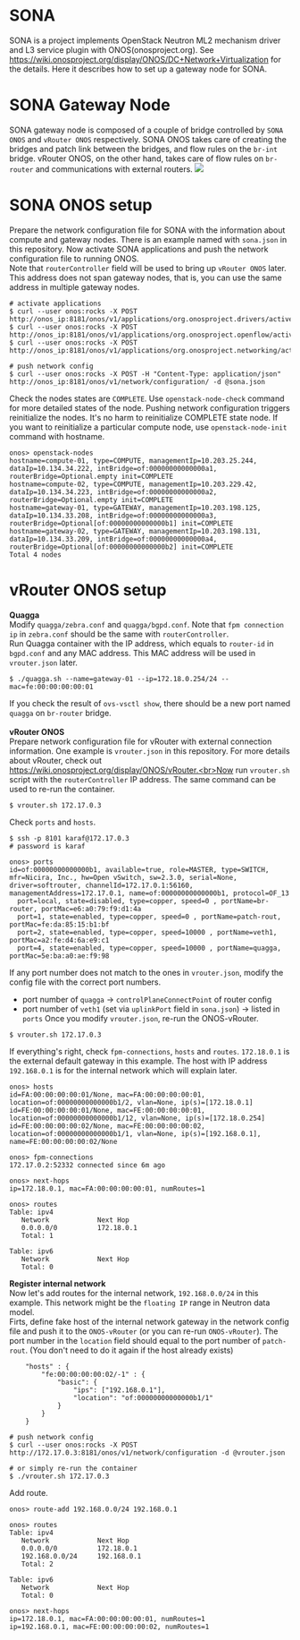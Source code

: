 # SONA
SONA is a project implements OpenStack Neutron ML2 mechanism driver and L3 service plugin with ONOS(onosproject.org). See https://wiki.onosproject.org/display/ONOS/DC+Network+Virtualization for the details.
Here it describes how to set up a gateway node for SONA. 

# SONA Gateway Node
SONA gateway node is composed of a couple of bridge controlled by `SONA ONOS` and `vRouter ONOS` respectively. SONA ONOS takes care of creating the bridges and patch link between the bridges, and flow rules on the `br-int` bridge. vRouter ONOS, on the other hand, takes care of flow rules on `br-router` and communications with external routers.
![](https://66.media.tumblr.com/f41999bd5184bbdb437071981e0d6379/tumblr_oa7tlwI2nz1s0jpjfo1_1280.png)

# SONA ONOS setup
Prepare the network configuration file for SONA with the information about compute and gateway nodes. There is an example named with `sona.json` in this repository. Now activate SONA applications and push the network configuration file to running ONOS.<br>Note that `routerController` field will be used to bring up `vRouter ONOS` later. This address does not span gateway nodes, that is, you can use the same address in multiple gateway nodes.
```
# activate applications
$ curl --user onos:rocks -X POST http://onos_ip:8181/onos/v1/applications/org.onosproject.drivers/active
$ curl --user onos:rocks -X POST http://onos_ip:8181/onos/v1/applications/org.onosproject.openflow/active
$ curl --user onos:rocks -X POST http://onos_ip:8181/onos/v1/applications/org.onosproject.networking/active

# push network config
$ curl --user onos:rocks -X POST -H "Content-Type: application/json" http://onos_ip:8181/onos/v1/network/configuration/ -d @sona.json
```
Check the nodes states are `COMPLETE`. Use `openstack-node-check` command for more detailed states of the node. Pushing network configuration triggers reinitialize the nodes. It's no harm to reinitialize COMPLETE state node. If you want to reinitialize a particular compute node, use `openstack-node-init` command with hostname.
```
onos> openstack-nodes
hostname=compute-01, type=COMPUTE, managementIp=10.203.25.244, dataIp=10.134.34.222, intBridge=of:00000000000000a1, routerBridge=Optional.empty init=COMPLETE
hostname=compute-02, type=COMPUTE, managementIp=10.203.229.42, dataIp=10.134.34.223, intBridge=of:00000000000000a2, routerBridge=Optional.empty init=COMPLETE
hostname=gateway-01, type=GATEWAY, managementIp=10.203.198.125, dataIp=10.134.33.208, intBridge=of:00000000000000a3, routerBridge=Optional[of:00000000000000b1] init=COMPLETE
hostname=gateway-02, type=GATEWAY, managementIp=10.203.198.131, dataIp=10.134.33.209, intBridge=of:00000000000000a4, routerBridge=Optional[of:00000000000000b2] init=COMPLETE
Total 4 nodes
```

# vRouter ONOS setup
**Quagga**<br>Modify `quagga/zebra.conf` and `quagga/bgpd.conf`. Note that `fpm connection ip` in `zebra.conf` should be the same with `routerController`.<br>Run Quagga container with the IP address, which equals to `router-id` in `bgpd.conf` and any MAC address. This MAC address will be used in `vrouter.json` later.
```
$ ./quagga.sh --name=gateway-01 --ip=172.18.0.254/24 --mac=fe:00:00:00:00:01
```
If you check the result of `ovs-vsctl show`, there should be a new port named `quagga` on `br-router` bridge.
<br><br>
**vRouter ONOS**<br>
Prepare network configuration file for vRouter with external connection information. One example is `vrouter.json` in this repository. For more details about vRouter, check out https://wiki.onosproject.org/display/ONOS/vRouter.<br>Now run `vrouter.sh` script with the `routerController` IP address. The same command can be used to re-run the container.
```
$ vrouter.sh 172.17.0.3
```
Check `ports` and `hosts`.
```
$ ssh -p 8101 karaf@172.17.0.3
# password is karaf

onos> ports
id=of:00000000000000b1, available=true, role=MASTER, type=SWITCH, mfr=Nicira, Inc., hw=Open vSwitch, sw=2.3.0, serial=None, driver=softrouter, channelId=172.17.0.1:56160, managementAddress=172.17.0.1, name=of:00000000000000b1, protocol=OF_13
  port=local, state=disabled, type=copper, speed=0 , portName=br-router, portMac=e6:a0:79:f9:d1:4a
  port=1, state=enabled, type=copper, speed=0 , portName=patch-rout, portMac=fe:da:85:15:b1:bf
  port=2, state=enabled, type=copper, speed=10000 , portName=veth1, portMac=a2:fe:d4:6a:e9:c1
  port=4, state=enabled, type=copper, speed=10000 , portName=quagga, portMac=5e:ba:a0:ae:f9:98
```
If any port number does not match to the ones in `vrouter.json`, modify the config file with the correct port numbers.
* port number of `quagga` -> `controlPlaneConnectPoint` of router config
* port number of `veth1` (set via `uplinkPort` field in `sona.json`) -> listed in `ports`
Once you modify `vrouter.json`, re-run the ONOS-vRouter.
```
$ vrouter.sh 172.17.0.3
```

If everything's right, check `fpm-connections`, `hosts` and `routes`. `172.18.0.1` is the external default gateway in this example. The host with IP address `192.168.0.1` is for the internal network which will explain later.
```
onos> hosts
id=FA:00:00:00:00:01/None, mac=FA:00:00:00:00:01, location=of:00000000000000b1/2, vlan=None, ip(s)=[172.18.0.1]
id=FE:00:00:00:00:01/None, mac=FE:00:00:00:00:01, location=of:00000000000000b1/12, vlan=None, ip(s)=[172.18.0.254]
id=FE:00:00:00:00:02/None, mac=FE:00:00:00:00:02, location=of:00000000000000b1/1, vlan=None, ip(s)=[192.168.0.1], name=FE:00:00:00:00:02/None

onos> fpm-connections
172.17.0.2:52332 connected since 6m ago

onos> next-hops
ip=172.18.0.1, mac=FA:00:00:00:00:01, numRoutes=1

onos> routes
Table: ipv4
   Network            Next Hop
   0.0.0.0/0          172.18.0.1
   Total: 1

Table: ipv6
   Network            Next Hop
   Total: 0
```
**Register internal network**<br>
Now let's add routes for the internal network, `192.168.0.0/24` in this example. This network might be the `floating IP` range in Neutron data model.<br>Firts, define fake host of the internal network gateway in the network config file and push it to the `ONOS-vRouter` (or you can re-run `ONOS-vRouter`). The port number in the `location` field should equal to the port number of `patch-rout`. (You don't need to do it again if the host already exists)
```
    "hosts" : {
        "fe:00:00:00:00:02/-1" : {
            "basic": {
                "ips": ["192.168.0.1"],
                "location": "of:00000000000000b1/1"
            }
        }
    }

# push network config
$ curl --user onos:rocks -X POST http://172.17.0.3:8181/onos/v1/network/configuration -d @vrouter.json

# or simply re-run the container
$ ./vrouter.sh 172.17.0.3
```
Add route.
```
onos> route-add 192.168.0.0/24 192.168.0.1

onos> routes
Table: ipv4
   Network            Next Hop
   0.0.0.0/0          172.18.0.1
   192.168.0.0/24     192.168.0.1
   Total: 2

Table: ipv6
   Network            Next Hop
   Total: 0
   
onos> next-hops
ip=172.18.0.1, mac=FA:00:00:00:00:01, numRoutes=1
ip=192.168.0.1, mac=FE:00:00:00:00:02, numRoutes=1
```
